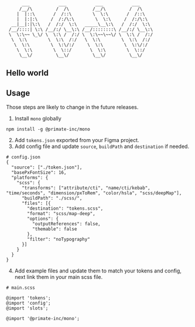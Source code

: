 ```
      ___           ___           ___           ___     
     /__/\         /  /\         /__/\         /  /\    
    |  |::\       /  /::\        \  \:\       /  /::\   
    |  |:|:\     /  /:/\:\        \  \:\     /  /:/\:\  
  __|__|:|\:\   /  /:/  \:\   _____\__\:\   /  /:/  \:\ 
 /__/::::| \:\ /__/:/ \__\:\ /__/::::::::\ /__/:/ \__\:\
 \  \:\~~ \_\/ \  \:\ /  /:/ \  \:\~~\~~\/ \  \:\ /  /:/
  \  \:\        \  \:\  /:/   \  \:\        \  \:\  /:/ 
   \  \:\        \  \:\/:/     \  \:\        \  \:\/:/  
    \  \:\        \  \::/       \  \:\        \  \::/   
     \__\/         \__\/         \__\/         \__\/    

```

## Hello world

## Usage
Those steps are likely to change in the future releases.

1. Install `mono` globally
```
npm install -g @primate-inc/mono
```
2. Add `tokens.json` exported from your Figma project.
3. Add config file and update  `source`, `buildPath` and `destination` if needed.
```
# config.json
{
  "source": ["./token.json"],
  "basePxFontSize": 16,
  "platforms": {
    "scss": {
      "transforms": ["attribute/cti", "name/cti/kebab", "time/seconds", "dimension/pxToRem", "color/hsla", "scss/deepMap"],
      "buildPath": "./scss/",
      "files": [{
        "destination": "tokens.scss",
        "format": "scss/map-deep",
        "options": {
          "outputReferences": false,
          "themable": false
        },
        "filter": "noTypography"
      }]
    }
  }
}
```
4. Add example files and update them to match your tokens and config, next link them in your main scss file.
```
# main.scss

@import 'tokens';
@import 'config';
@import 'slots';

@import '@primate-inc/mono';
```
